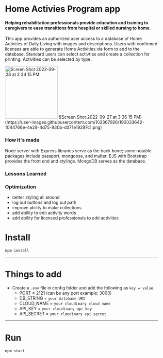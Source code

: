 
# Home Activies Program app
#### Helping rehabilitation professionals provide education and training to caregivers to ease transitions from hospital or skilled nursing to home. 

This app provides an authorized user access to a database of Home Activties of Daily Living with images and descriptions. Users with confirmed licenses are able to generate Home Activities via form to add to the database. Standard users can select activties and create a collection for printing. Activities can be selected by type. 

<img width="173" alt="Screen Shot 2022-09-28 at 2 34 15 PM" src="https://user-images.githubusercontent.com/102367926/193033599-37df8f8c-bc64-4b0d-b1d9-2c652e119b67.png">
![Screen Shot 2022-09-27 at 3 36 15 PM](https://user-images.githubusercontent.com/102367926/193033642-1044766e-4e29-4d75-930b-d071e19297c1.png)

### How it's made

Node server with Express libraries serve as the back bone; some notable packages include passport, mongoose, and multer. EJS with Bootstrap provides the front end and stylings. MongoDB serves as the database. 

### Lessons Learned

### Optimization

- better styling all around
- log out buttons and log out path
- improve ability to make collections
- add ability to edit activity words
- add ability for licensed professionals to add activities


# Install

`npm install`

---

# Things to add

- Create a `.env` file in config folder and add the following as `key = value`
  - PORT = 2121 (can be any port example: 3000)
  - DB_STRING = `your database URI`
  - CLOUD_NAME = `your cloudinary cloud name`
  - API_KEY = `your cloudinary api key`
  - API_SECRET = `your cloudinary api secret`

---

# Run

`npm start`
